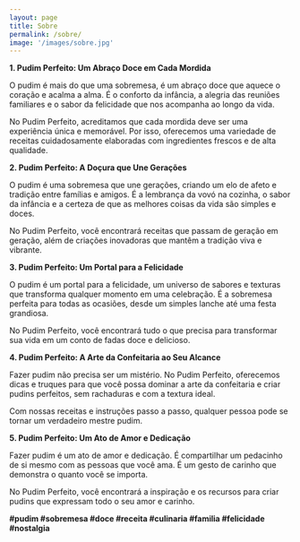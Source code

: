 ```yaml
---
layout: page
title: Sobre
permalink: /sobre/
image: '/images/sobre.jpg'
---
```


**1. Pudim Perfeito: Um Abraço Doce em Cada Mordida**

O pudim é mais do que uma sobremesa, é um abraço doce que aquece o coração e acalma a alma. É o conforto da infância, a alegria das reuniões familiares e o sabor da felicidade que nos acompanha ao longo da vida.

No Pudim Perfeito, acreditamos que cada mordida deve ser uma experiência única e memorável. Por isso, oferecemos uma variedade de receitas cuidadosamente elaboradas com ingredientes frescos e de alta qualidade.

**2. Pudim Perfeito: A Doçura que Une Gerações**

O pudim é uma sobremesa que une gerações, criando um elo de afeto e tradição entre famílias e amigos. É a lembrança da vovó na cozinha, o sabor da infância e a certeza de que as melhores coisas da vida são simples e doces.

No Pudim Perfeito, você encontrará receitas que passam de geração em geração, além de criações inovadoras que mantêm a tradição viva e vibrante.

**3. Pudim Perfeito: Um Portal para a Felicidade**

O pudim é um portal para a felicidade, um universo de sabores e texturas que transforma qualquer momento em uma celebração. É a sobremesa perfeita para todas as ocasiões, desde um simples lanche até uma festa grandiosa.

No Pudim Perfeito, você encontrará tudo o que precisa para transformar sua vida em um conto de fadas doce e delicioso.

**4. Pudim Perfeito: A Arte da Confeitaria ao Seu Alcance**

Fazer pudim não precisa ser um mistério. No Pudim Perfeito, oferecemos dicas e truques para que você possa dominar a arte da confeitaria e criar pudins perfeitos, sem rachaduras e com a textura ideal.

Com nossas receitas e instruções passo a passo, qualquer pessoa pode se tornar um verdadeiro mestre pudim.

**5. Pudim Perfeito: Um Ato de Amor e Dedicação**

Fazer pudim é um ato de amor e dedicação. É compartilhar um pedacinho de si mesmo com as pessoas que você ama. É um gesto de carinho que demonstra o quanto você se importa.

No Pudim Perfeito, você encontrará a inspiração e os recursos para criar pudins que expressam todo o seu amor e carinho.

**#pudim #sobremesa #doce #receita #culinaria #familia #felicidade #nostalgia**

